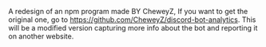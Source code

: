 A redesign of an npm program made BY CheweyZ,
If you want to get the original one, go to https://github.com/CheweyZ/discord-bot-analytics.
This will be a modified version capturing more info about the bot and reporting it on another website.
